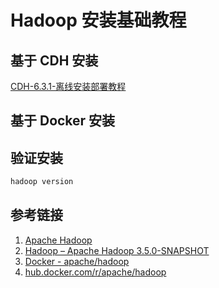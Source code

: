 # Hadoop 安装基础教程


## 基于 CDH 安装

[CDH-6.3.1-离线安装部署教程](work/component/Big-Data/CDH/CDH-6.3.1-离线安装部署教程.md)

## 基于 Docker 安装



## 验证安装

```bash
hadoop version
```


## 参考链接

1. [Apache Hadoop](https://hadoop.apache.org/)
2. [Hadoop – Apache Hadoop 3.5.0-SNAPSHOT](https://apache.github.io/hadoop/)
3. [Docker - apache/hadoop](https://hub.docker.com/r/apache/hadoop)
4. [hub.docker.com/r/apache/hadoop](https://hub.docker.com/r/apache/hadoop)